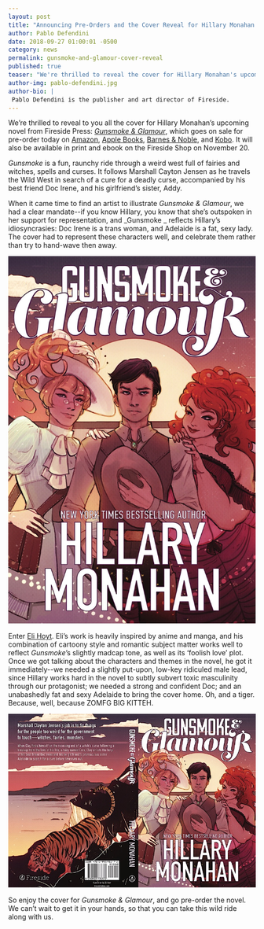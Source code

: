 ```yaml
---
layout: post
title: "Announcing Pre-Orders and the Cover Reveal for Hillary Monahan's Gunsmoke & Glamour"
author: Pablo Defendini
date: 2018-09-27 01:00:01 -0500
category: news
permalink: gunsmoke-and-glamour-cover-reveal
published: true
teaser: "We're thrilled to reveal the cover for Hillary Monahan's upcoming novel, Gunsmoke &amp; Glamour!"
author-img: pablo-defendini.jpg
author-bio: |
 Pablo Defendini is the publisher and art director of Fireside.
---
```


We’re thrilled to reveal to you all the cover for Hillary Monahan’s upcoming novel from Fireside Press: [_Gunsmoke & Glamour_](/book/gunsmoke-and-glamour), which goes on sale for pre-order  today on [Amazon](https://www.amazon.com/Gunsmoke-Glamour-Hillary-Monahan/dp/0998778370/ref=tmm_pap_swatch_0?_encoding=UTF8&qid=1538049211&sr=8-1), [Apple Books](https://itunes.apple.com/us/book/gunsmoke-glamour/id1437197835?mt=11), [Barnes & Noble](https://www.barnesandnoble.com/w/gunsmoke-glamour-hillary-monahan/1129621661?ean=9780998778372), and [Kobo](https://www.kobo.com/us/en/ebook/gunsmoke-glamour). It will also be available in print and ebook on the Fireside Shop on November 20.

_Gunsmoke_ is a fun, raunchy ride through a weird west full of fairies and witches, spells and curses. It follows Marshall Cayton Jensen as he travels the Wild West in search of a cure for a deadly curse, accompanied by his best friend Doc Irene, and his girlfriend’s sister, Addy.

When it came time to find an artist to illustrate _Gunsmoke & Glamour_, we had a clear mandate--if you know Hillary, you know that she’s outspoken in her support for representation, and _Gunsmoke _ reflects Hillary’s idiosyncrasies: Doc Irene is a trans woman, and Adelaide is a fat, sexy lady. The cover had to represent these characters well, and celebrate them rather than try to hand-wave then away.

![Front cover image for Gunsmoke & Glamour by Hillary Monahan](/images/book-covers/gunsmoke-and-glamour.jpg)

Enter [Eli Hoyt](http://eli-hoyt.squarespace.com). Eli’s work is heavily inspired by anime and manga, and his combination of cartoony style and romantic subject matter works well to reflect _Gunsmoke_’s slightly madcap tone, as well as its ‘foolish love’ plot. Once we got talking about the characters and themes in the novel, he got it immediately--we needed a slightly put-upon, low-key ridiculed male lead, since Hillary works hard in the novel to subtly subvert toxic masculinity through our protagonist; we needed a strong and confident Doc; and an unabashedly fat and sexy Adelaide to bring the cover home. Oh, and a tiger. Because, well, because ZOMFG BIG KITTEH.

![Cover spread image for Gunsmoke & Glamour by Hillary Monahan](/images/graphics/gunsmoke-and-glamour-cover-spread.jpg)

So enjoy the cover for _Gunsmoke & Glamour_, and go pre-order the novel. We can’t wait to get it in your hands, so that you can take this wild ride along with us.